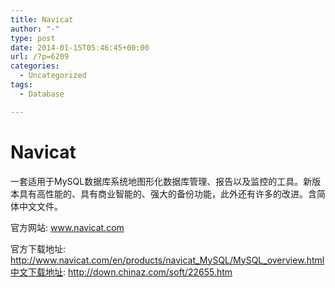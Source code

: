```yaml
---
title: Navicat
author: "-"
type: post
date: 2014-01-15T05:46:45+00:00
url: /?p=6209
categories:
  - Uncategorized
tags:
  - Database

---
```

# Navicat
一套适用于MySQL数据库系统地图形化数据库管理、报告以及监控的工具。新版本具有高性能的、具有商业智能的、强大的备份功能，此外还有许多的改进。含简体中文文件。

官方网站: www.navicat.com

官方下载地址: http://www.navicat.com/en/products/navicat_MySQL/MySQL_overview.html中文下载地址: http://down.chinaz.com/soft/22655.htm
